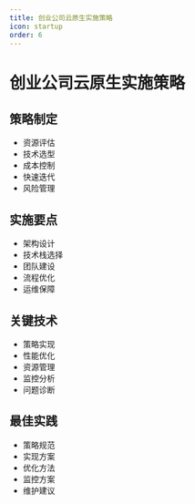 ```yaml
---
title: 创业公司云原生实施策略
icon: startup
order: 6
---
```


# 创业公司云原生实施策略

## 策略制定
- 资源评估
- 技术选型
- 成本控制
- 快速迭代
- 风险管理

## 实施要点
- 架构设计
- 技术栈选择
- 团队建设
- 流程优化
- 运维保障

## 关键技术
- 策略实现
- 性能优化
- 资源管理
- 监控分析
- 问题诊断

## 最佳实践
- 策略规范
- 实现方案
- 优化方法
- 监控方案
- 维护建议
